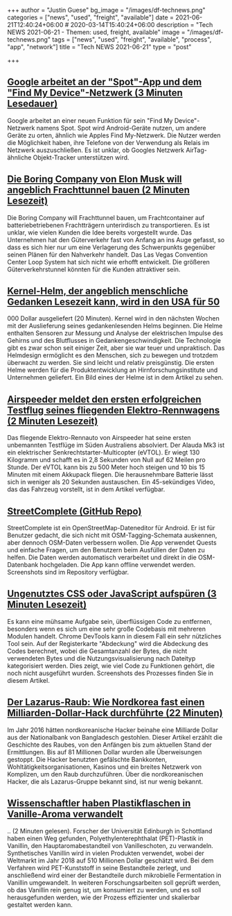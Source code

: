 +++
author = "Justin Guese"
bg_image = "/images/df-technews.png"
categories = ["news", "used", "freight", "available"]
date = 2021-06-21T12:40:24+06:00 # 2020-03-14T15:40:24+06:00
description = "Tech NEWS 2021-06-21 - Themen: used, freight, available"
image = "/images/df-technews.png"
tags = ["news", "used", "freight", "available", "process", "app", "network"]
title = "Tech NEWS 2021-06-21"
type = "post"

+++

## [Google arbeitet an der "Spot"-App und dem "Find My Device"-Netzwerk (3 Minuten Lesedauer)](https://9to5google.com/2021/06/18/google-spot-find-my-device-network/)

 Google arbeitet an einer neuen Funktion für sein "Find My Device"-Netzwerk namens Spot. Spot wird Android-Geräte nutzen, um andere Geräte zu orten, ähnlich wie Apples Find My-Netzwerk. Die Nutzer werden die Möglichkeit haben, ihre Telefone von der Verwendung als Relais im Netzwerk auszuschließen. Es ist unklar, ob Googles Netzwerk AirTag-ähnliche Objekt-Tracker unterstützen wird.

## [Die Boring Company von Elon Musk will angeblich Frachttunnel bauen (2 Minuten Lesezeit)](https://www.engadget.com/boring-company-wide-freight-tunnels-151932854.html)

 Die Boring Company will Frachttunnel bauen, um Frachtcontainer auf batteriebetriebenen Frachtträgern unterirdisch zu transportieren. Es ist unklar, wie vielen Kunden die Idee bereits vorgestellt wurde. Das Unternehmen hat den Güterverkehr fast von Anfang an ins Auge gefasst, so dass es sich hier nur um eine Verlagerung des Schwerpunkts gegenüber seinen Plänen für den Nahverkehr handelt. Das Las Vegas Convention Center Loop System hat sich nicht wie erhofft entwickelt. Die größeren Güterverkehrstunnel könnten für die Kunden attraktiver sein.

## [Kernel-Helm, der angeblich menschliche Gedanken Lesezeit kann, wird in den USA für 50](https://gadgets.ndtv.com/wearables/news/kernel-helmet-price-usd-50000-read-human-mind-analyse-brain-ceo-bryan-johnson-2466256)

000 Dollar ausgeliefert (20 Minuten). Kernel wird in den nächsten Wochen mit der Auslieferung seines gedankenlesenden Helms beginnen. Die Helme enthalten Sensoren zur Messung und Analyse der elektrischen Impulse des Gehirns und des Blutflusses in Gedankengeschwindigkeit. Die Technologie gibt es zwar schon seit einiger Zeit, aber sie war teuer und unpraktisch. Das Helmdesign ermöglicht es den Menschen, sich zu bewegen und trotzdem überwacht zu werden. Sie sind leicht und relativ preisgünstig. Die ersten Helme werden für die Produktentwicklung an Hirnforschungsinstitute und Unternehmen geliefert. Ein Bild eines der Helme ist in dem Artikel zu sehen.

## [Airspeeder meldet den ersten erfolgreichen Testflug seines fliegenden Elektro-Rennwagens (2 Minuten Lesezeit)](https://www.theverge.com/2021/6/20/22542459/airspeeder-alauda-evtol-flying-car-race)

 Das fliegende Elektro-Rennauto von Airspeeder hat seine ersten unbemannten Testflüge im Süden Australiens absolviert. Der Alauda Mk3 ist ein elektrischer Senkrechtstarter-Multicopter (eVTOL). Er wiegt 130 Kilogramm und schafft es in 2,8 Sekunden von Null auf 62 Meilen pro Stunde. Der eVTOL kann bis zu 500 Meter hoch steigen und 10 bis 15 Minuten mit einem Akkupack fliegen. Die herausnehmbare Batterie lässt sich in weniger als 20 Sekunden austauschen. Ein 45-sekündiges Video, das das Fahrzeug vorstellt, ist in dem Artikel verfügbar.

## [StreetComplete (GitHub Repo)](https://github.com/streetcomplete/StreetComplete)

 StreetComplete ist ein OpenStreetMap-Dateneditor für Android. Er ist für Benutzer gedacht, die sich nicht mit OSM-Tagging-Schemata auskennen, aber dennoch OSM-Daten verbessern wollen. Die App verwendet Quests und einfache Fragen, um den Benutzern beim Ausfüllen der Daten zu helfen. Die Daten werden automatisch verarbeitet und direkt in die OSM-Datenbank hochgeladen. Die App kann offline verwendet werden. Screenshots sind im Repository verfügbar.

## [Ungenutztes CSS oder JavaScript aufspüren (3 Minuten Lesezeit)](https://javascript.plainenglish.io/detect-unused-css-or-javascript-in-your-code-8d200ef07e50)

 Es kann eine mühsame Aufgabe sein, überflüssigen Code zu entfernen, besonders wenn es sich um eine sehr große Codebasis mit mehreren Modulen handelt. Chrome DevTools kann in diesem Fall ein sehr nützliches Tool sein. Auf der Registerkarte "Abdeckung" wird die Abdeckung des Codes berechnet, wobei die Gesamtanzahl der Bytes, die nicht verwendeten Bytes und die Nutzungsvisualisierung nach Dateityp kategorisiert werden. Dies zeigt, wie viel Code zu Funktionen gehört, die noch nicht ausgeführt wurden. Screenshots des Prozesses finden Sie in diesem Artikel.

## [Der Lazarus-Raub: Wie Nordkorea fast einen Milliarden-Dollar-Hack durchführte (22 Minuten)](https://www.bbc.com/news/stories-57520169)

 Im Jahr 2016 hätten nordkoreanische Hacker beinahe eine Milliarde Dollar aus der Nationalbank von Bangladesch gestohlen. Dieser Artikel erzählt die Geschichte des Raubes, von den Anfängen bis zum aktuellen Stand der Ermittlungen. Bis auf 81 Millionen Dollar wurden alle Überweisungen gestoppt. Die Hacker benutzten gefälschte Bankkonten, Wohltätigkeitsorganisationen, Kasinos und ein breites Netzwerk von Komplizen, um den Raub durchzuführen. Über die nordkoreanischen Hacker, die als Lazarus-Gruppe bekannt sind, ist nur wenig bekannt.

## [Wissenschaftler haben Plastikflaschen in Vanille-Aroma verwandelt](https://www.fastcompany.com/90647727/scientist-just-turned-plastic-bottles-into-vanilla-flavoring)

.. (2 Minuten gelesen). Forscher der Universität Edinburgh in Schottland haben einen Weg gefunden, Polyethylenterephthalat (PET)-Plastik in Vanillin, den Hauptaromabestandteil von Vanilleschoten, zu verwandeln. Synthetisches Vanillin wird in vielen Produkten verwendet, wobei der Weltmarkt im Jahr 2018 auf 510 Millionen Dollar geschätzt wird. Bei dem Verfahren wird PET-Kunststoff in seine Bestandteile zerlegt, und anschließend wird einer der Bestandteile durch mikrobielle Fermentation in Vanillin umgewandelt. In weiteren Forschungsarbeiten soll geprüft werden, ob das Vanillin rein genug ist, um konsumiert zu werden, und es soll herausgefunden werden, wie der Prozess effizienter und skalierbar gestaltet werden kann.

